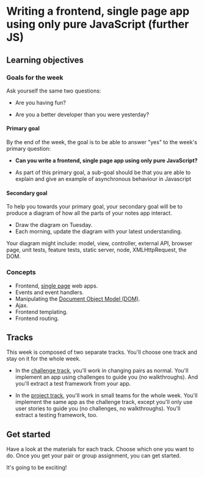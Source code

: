 # Writing a frontend, single page app using only pure JavaScript (further JS)

## Learning objectives

### Goals for the week

Ask yourself the same two questions:

* Are you having fun?

* Are you a better developer than you were yesterday?

#### Primary goal

By the end of the week, the goal is to be able to answer "yes" to the week's primary question:

* **Can you write a frontend, single page app using only pure JavaScript?**

* As part of this primary goal, a sub-goal should be that you are able to explain and give an example of asynchronous behaviour in Javascript

#### Secondary goal

To help you towards your primary goal, your secondary goal will be to produce a diagram of how all the parts of your notes app interact.

* Draw the diagram on Tuesday.
* Each morning, update the diagram with your latest understanding.

Your diagram might include: model, view, controller, external API, browser page, unit tests, feature tests, static server, node, XMLHttpRequest, the DOM.

### Concepts

* Frontend, [single page](https://msdn.microsoft.com/en-gb/magazine/dn463786.aspx) web apps.
* Events and event handlers.
* Manipulating the [Document Object Model (DOM)](https://developer.mozilla.org/en-US/docs/Web/API/Document_Object_Model/Introduction).
* Ajax.
* Frontend templating.
* Frontend routing.

## Tracks

This week is composed of two separate tracks.  You'll choose one track and stay on it for the whole week.

* In the [challenge track](00_challenge_track.md), you'll work in changing pairs as normal.  You'll implement an app using challenges to guide you (no walkthroughs). And you'll extract a test framework from your app.

* In the [project track](project_track.md), you'll work in small teams for the whole week.  You'll implement the same app as the challenge track, except you'll only use user stories to guide you (no challenges, no walkthroughs). You'll extract a testing framework, too.

## Get started

Have a look at the materials for each track.  Choose which one you want to do.  Once you get your pair or group assignment, you can get started.

It's going to be exciting!




